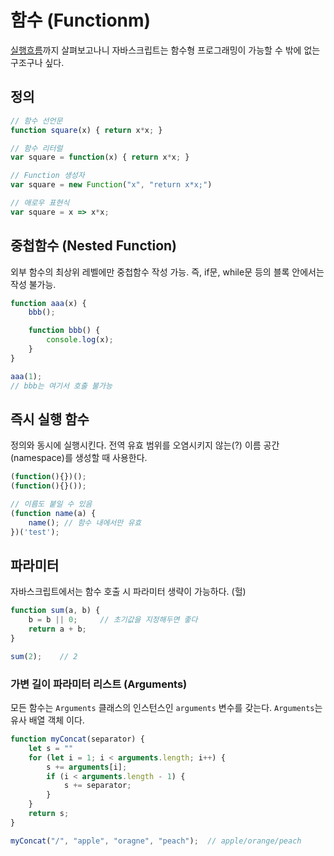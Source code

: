 함수 (Functionm)
====
[실행흐름](./Excution_Process.md)까지 살펴보고나니 자바스크립트는 함수형 프로그래밍이 가능할 수 밖에 없는 구조구나 싶다.

## 정의
```javascript
// 함수 선언문
function square(x) { return x*x; }

// 함수 리터럴
var square = function(x) { return x*x; }

// Function 생성자
var square = new Function("x", "return x*x;")

// 애로우 표현식
var square = x => x*x;
```

## 중첩함수 (Nested Function)
외부 함수의 최상위 레벨에만 중첩함수 작성 가능. 즉, if문, while문 등의 블록 안에서는 작성 불가능.

```js
function aaa(x) {
    bbb();

    function bbb() {
        console.log(x);
    } 
}

aaa(1);
// bbb는 여기서 호출 불가능
```

## 즉시 실행 함수
정의와 동시에 실행시킨다. 전역 유효 범위를 오염시키지 않는(?) 이름 공간 (namespace)를 생성할 때 사용한다.

```js
(function(){})();
(function(){}());

// 이름도 붙일 수 있음
(function name(a) {
    name(); // 함수 내에서만 유효
})('test');
```

## 파라미터
자바스크립트에서는 함수 호출 시 파라미터 생략이 가능하다. (헐)

```js
function sum(a, b) {
    b = b || 0;     // 초기값을 지정해두면 좋다
    return a + b;
}

sum(2);    // 2
```

### 가변 길이 파라미터 리스트 (Arguments)
모든 함수는 `Arguments` 클래스의 인스턴스인 `arguments` 변수를 갖는다. 
`Arguments`는 유사 배열 객체 이다.

```js
function myConcat(separator) {
    let s = ""
    for (let i = 1; i < arguments.length; i++) {
        s += arguments[i];
        if (i < arguments.length - 1) {
            s += separator;
        }
    }
    return s;
}

myConcat("/", "apple", "oragne", "peach");  // apple/orange/peach
```


